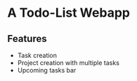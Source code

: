 # A Todo-List Webapp
## Features
- Task creation
- Project creation with multiple tasks
- Upcoming tasks bar